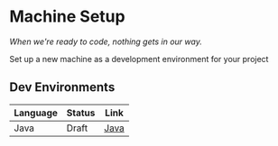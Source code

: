 # Machine Setup
_When we're ready to code, nothing gets in our way._

Set up a new machine as a development environment for your project

## Dev Environments

| Language | Status | Link |
| -------- | ------ | ---- |
| Java     | Draft  | [Java](/blob/master/java-intellij) |
